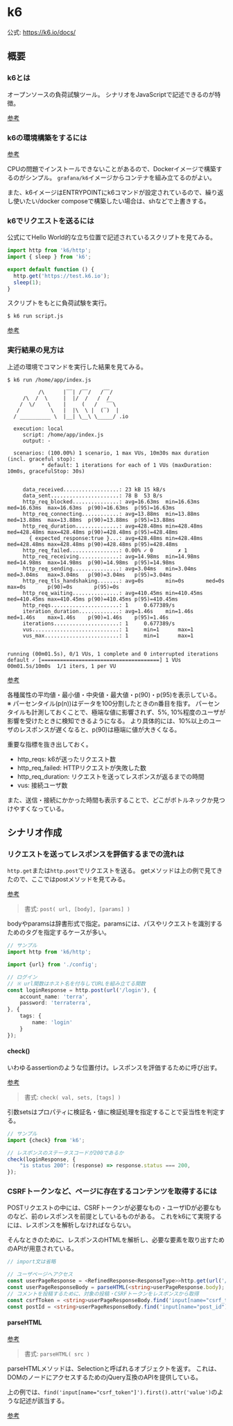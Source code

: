 # k6

公式: https://k6.io/docs/

## 概要

### k6とは

オープンソースの負荷試験ツール。
シナリオをJavaScriptで記述できるのが特徴。

[参考](https://k6.io/docs/)

### k6の環境構築をするには

[参考](https://k6.io/docs/get-started/installation/)

CPUの問題でインストールできないことがあるので、Dockerイメージで構築するのがシンプル。
`grafana/k6`イメージからコンテナを組み立てるのがよい。

また、k6イメージはENTRYPOINTにk6コマンドが設定されているので、繰り返し使いたい/docker composeで構築したい場合は、shなどで上書きする。

### k6でリクエストを送るには

公式にてHello World的な立ち位置で記述されているスクリプトを見てみる。

```JavaScript
import http from 'k6/http';
import { sleep } from 'k6';

export default function () {
  http.get('https://test.k6.io');
  sleep(1);
}
```

スクリプトをもとに負荷試験を実行。

```bash
$ k6 run script.js
```

[参考](https://k6.io/docs/get-started/running-k6/)

### 実行結果の見方は

上述の環境でコマンドを実行した結果を見てみる。

```
$ k6 run /home/app/index.js 

          /\      |‾‾| /‾‾/   /‾‾/   
     /\  /  \     |  |/  /   /  /    
    /  \/    \    |     (   /   ‾‾\  
   /          \   |  |\  \ |  (‾)  | 
  / __________ \  |__| \__\ \_____/ .io

  execution: local
     script: /home/app/index.js
     output: -

  scenarios: (100.00%) 1 scenario, 1 max VUs, 10m30s max duration (incl. graceful stop):
           * default: 1 iterations for each of 1 VUs (maxDuration: 10m0s, gracefulStop: 30s)


     data_received..................: 23 kB 15 kB/s
     data_sent......................: 78 B  53 B/s
     http_req_blocked...............: avg=16.63ms  min=16.63ms  med=16.63ms  max=16.63ms  p(90)=16.63ms  p(95)=16.63ms 
     http_req_connecting............: avg=13.88ms  min=13.88ms  med=13.88ms  max=13.88ms  p(90)=13.88ms  p(95)=13.88ms 
     http_req_duration..............: avg=428.48ms min=428.48ms med=428.48ms max=428.48ms p(90)=428.48ms p(95)=428.48ms
       { expected_response:true }...: avg=428.48ms min=428.48ms med=428.48ms max=428.48ms p(90)=428.48ms p(95)=428.48ms
     http_req_failed................: 0.00% ✓ 0        ✗ 1  
     http_req_receiving.............: avg=14.98ms  min=14.98ms  med=14.98ms  max=14.98ms  p(90)=14.98ms  p(95)=14.98ms 
     http_req_sending...............: avg=3.04ms   min=3.04ms   med=3.04ms   max=3.04ms   p(90)=3.04ms   p(95)=3.04ms  
     http_req_tls_handshaking.......: avg=0s       min=0s       med=0s       max=0s       p(90)=0s       p(95)=0s      
     http_req_waiting...............: avg=410.45ms min=410.45ms med=410.45ms max=410.45ms p(90)=410.45ms p(95)=410.45ms
     http_reqs......................: 1     0.677389/s
     iteration_duration.............: avg=1.46s    min=1.46s    med=1.46s    max=1.46s    p(90)=1.46s    p(95)=1.46s   
     iterations.....................: 1     0.677389/s
     vus............................: 1     min=1      max=1
     vus_max........................: 1     min=1      max=1


running (00m01.5s), 0/1 VUs, 1 complete and 0 interrupted iterations
default ✓ [======================================] 1 VUs  00m01.5s/10m0s  1/1 iters, 1 per VU
```

[参考](https://k6.io/docs/using-k6/metrics/)

各種属性の平均値・最小値・中央値・最大値・p(90)・p(95)を表示している。
※ パーセンタイル(p(n))はデータを100分割したときのn番目を指す。
パーセンタイルも計測しておくことで、極端な値に影響されず、5%, 10%程度のユーザが影響を受けたときに検知できるようになる。
より具体的には、10%以上のユーザのレスポンスが遅くなると、p(90)は極端に値が大きくなる。

重要な指標を抜き出しておく。

* http_reqs: k6が送ったリクエスト数
* http_req_failed: HTTPリクエストが失敗した数
* http_req_duration: リクエストを送ってレスポンスが返るまでの時間
* vus: 接続ユーザ数

また、送信・接続にかかった時間も表示することで、どこがボトルネックか見つけやすくなっている。

## シナリオ作成

### リクエストを送ってレスポンスを評価するまでの流れは

`http.get`または`http.post`でリクエストを送る。
getメソッドは上の例で見てきたので、ここではpostメソッドを見てみる。

[参考](https://k6.io/docs/javascript-api/k6-http/post/)

> 書式: `post( url, [body], [params] )`

bodyやparamsは辞書形式で指定。paramsには、パスやリクエストを識別するためのタグを指定するケースが多い。

```typescript
// サンプル
import http from 'k6/http';

import {url} from './config';

// ログイン
// ※ url関数はホスト名を付与してURLを組み立てる関数
const loginResponse = http.post(url('/login'), {
    account_name: 'terra',
    password: 'terraterra',
}, {
    tags: {
        name: 'login'
    }
});
```

#### check()

いわゆるassertionのような位置付け。レスポンスを評価するために呼び出す。

[参考](https://k6.io/docs/javascript-api/k6/check/)

> 書式: `check( val, sets, [tags] )`

引数setsはプロパティに検証名・値に検証処理を指定することで妥当性を判定する。

```typescript
// サンプル
import {check} from 'k6';

// レスポンスのステータスコードが200であるか
check(loginResponse, {
    "is status 200": (response) => response.status === 200,
});
```

### CSRFトークンなど、ページに存在するコンテンツを取得するには

POSTリクエストの中には、CSRFトークンが必要なもの・ユーザIDが必要なものなど、前のレスポンスを前提としているものがある。
これをk6にて実現するには、レスポンスを解析しなければならない。

そんなときのために、レスポンスのHTMLを解析し、必要な要素を取り出すためのAPIが用意されている。

```typescript
// import文は省略

// ユーザページへアクセス
const userPageResponse = <RefinedResponse<ResponseType>>http.get(url('/@terra'), {tags: {name: 'user'}});
const userPageResponseBody = parseHTML(<string>userPageResponse.body);
// コメントを投稿するために、対象の投稿・CSRFトークンをレスポンスから取得
const csrfToken = <string>userPageResponseBody.find('input[name="csrf_token"]').first().attr('value');
const postId = <string>userPageResponseBody.find('input[name="post_id"]').first().attr('value');
```

#### parseHTML

[参考](https://k6.io/docs/javascript-api/k6-html/parsehtml/)

> 書式: `parseHTML( src )`

parseHTMLメソッドは、Selectionと呼ばれるオブジェクトを返す。
これは、DOMのノードにアクセスするためのjQuery互換のAPIを提供している。

上の例では、`find('input[name="csrf_token"]').first().attr('value')`のような記述が該当する。

[参考](https://k6.io/docs/javascript-api/k6-html/selection/)